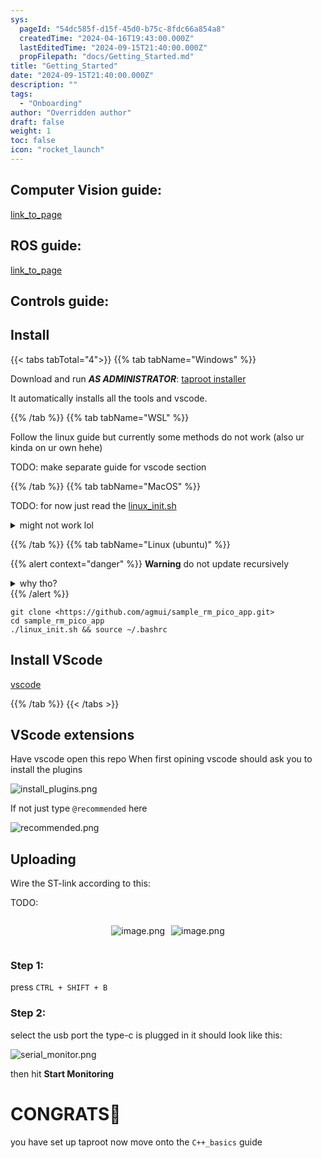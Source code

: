 ```yaml
---
sys:
  pageId: "54dc585f-d15f-45d0-b75c-8fdc66a854a8"
  createdTime: "2024-04-16T19:43:00.000Z"
  lastEditedTime: "2024-09-15T21:40:00.000Z"
  propFilepath: "docs/Getting_Started.md"
title: "Getting_Started"
date: "2024-09-15T21:40:00.000Z"
description: ""
tags:
  - "Onboarding"
author: "Overridden author"
draft: false
weight: 1
toc: false
icon: "rocket_launch"
---
```


## Computer Vision guide:

[link_to_page](86d45bc0-388b-4d26-8848-44f255f73d0e)

## ROS guide:

[link_to_page](3c76c1de-ec8f-46d6-8b0a-294005edc2d5)

## Controls guide:

## Install

{{< tabs tabTotal="4">}}
{{% tab tabName="Windows" %}}

Download and run _**AS ADMINISTRATOR**_: [taproot installer](https://github.com/Thornbots/TeachingFreshies/releases/tag/1.0)

It automatically installs all the tools and vscode.

{{% /tab %}}
{{% tab tabName="WSL" %}}

Follow the linux guide but currently some methods do not work (also ur kinda on ur own hehe)

TODO: make separate guide for vscode section

{{% /tab %}}
{{% tab tabName="MacOS" %}}

TODO: for now just read the [linux_init.sh](https://github.com/agmui/sample_rm_pico_app/blob/main/linux_init.sh)

<details>
<summary>might not work lol</summary>

`brew install libusb pkg-config`

Next install: [vscode](https://code.visualstudio.com/Download)

</details>

{{% /tab %}}
{{% tab tabName="Linux (ubuntu)" %}}

{{% alert context="danger" %}}
**Warning** do not update recursively
<details>
<summary>why tho?</summary>
There are some submodules that may go on for a while (like tinyusb) and I highly
recommend you don't need to get them.
If you want to see what submodules I update just look in `linux_init.sh`
</details>
{{% /alert %}}

```shell
git clone <https://github.com/agmui/sample_rm_pico_app.git>
cd sample_rm_pico_app
./linux_init.sh && source ~/.bashrc
```

## Install VScode

[vscode](https://code.visualstudio.com/Download)

{{% /tab %}}
{{< /tabs >}}

## VScode extensions

Have vscode open this repo
When first opining vscode should ask you to install the plugins

![install_plugins.png](https://prod-files-secure.s3.us-west-2.amazonaws.com/d518164a-d88e-44d1-a4ee-3adb3bd8bce0/89bd30f0-1825-4e77-867b-0a41ce370880/install_plugins.png?X-Amz-Algorithm=AWS4-HMAC-SHA256&X-Amz-Content-Sha256=UNSIGNED-PAYLOAD&X-Amz-Credential=ASIAZI2LB466WQPY7YPE%2F20250318%2Fus-west-2%2Fs3%2Faws4_request&X-Amz-Date=20250318T150845Z&X-Amz-Expires=3600&X-Amz-Security-Token=IQoJb3JpZ2luX2VjEAcaCXVzLXdlc3QtMiJGMEQCIEjuHa6X%2BO2y97KVqeiyUyasM76W4%2BQTIW9AnFEZ8PTAAiACZjAgV6d6lRVCCipUqNEbZovYvv23vj%2FjyFJINgjdDCr%2FAwhgEAAaDDYzNzQyMzE4MzgwNSIMgh8lFq%2BfLDBKJuGVKtwDOkXyAbmPhUbGcjo1KOj2S6jEcIcHaODF4S%2FwaUx4J%2Bu2YIFUie1xRxIjfeF7YCdLLfQruHwrRBN2hbwKzWl8b99LWkbl6AScumDEJL8QCPC3r%2BHiXi14hh2HnDhUCx%2Fq0%2FMbtmtlHLqaSKmM7Q5gu7twv9LksloAks%2Bun9etl2YuHTaU3FCZV4KRUqp7AZy4rqfBc1c6ZG4wfv1anleULGjTLZMUdpaQzJKJkR50mDB92Lhad9BWjlWX4o8aqv%2FYjZCXsO1EQf89lgcau4p0HdNd8LNu5ljjItcxvVI8iIAeVnhEIygdFTxEnlvVst%2Fz7qL5w9lRhEr02SoiwgTEjbzo0CJ0wrk1%2FuWhEyhrCP4emOPyNMbu2NQQH6thzDN77iG5vjdje%2BFQhwx%2B5yHR9AAH63qhEhHb8J0ITSgST9v%2BKuOU9f9Xyvh8lrek3zx9FA4%2FCuRoFa0jtzGDBFozehDyqRSZ2C8ZoV79YzhdAWKEQwvaqAhnjDBKHcmXbVhPqA2NRXhqyhVvK0PL18RLzICqBE9iOh1yhQ7srhpS1g5QD19FuPfZCC365Qimi%2F%2FFQLBCjVifPc1F4nN79Mqezxtgw8F70JjmwkJoHA5sjjUD2v2BRabOiCIko9Iw8JTmvgY6pgHWY%2BwFJPbJhAPwggt2P29%2FB3jt0JSNuLmeShJiKUtHfjHgh4i44dA437O27Qm4hBOSiYLgramOV1CVgEDYcWjcXj7AMPKvjXZUZDCEcyXGw6X91wBueIfwkIYq9uaqDDE7XxX7nhShozrgM6at2kZoNWgd4ZUZzz0rv5bmqLP8ZFIVeiibgaCFq95%2FTPGdQR2yWHRbcUEhED36BU7xpPFM1C1SEdD6&X-Amz-Signature=3a420120771c546d4f37f1c382dbfa8acfb79e99d8eb8882f55de1494e161418&X-Amz-SignedHeaders=host&x-id=GetObject)

If not just type `@recommended` here  

![recommended.png](https://prod-files-secure.s3.us-west-2.amazonaws.com/d518164a-d88e-44d1-a4ee-3adb3bd8bce0/61e661e9-5d85-4dfc-be0d-8d2097a5e793/recommended.png?X-Amz-Algorithm=AWS4-HMAC-SHA256&X-Amz-Content-Sha256=UNSIGNED-PAYLOAD&X-Amz-Credential=ASIAZI2LB466WQPY7YPE%2F20250318%2Fus-west-2%2Fs3%2Faws4_request&X-Amz-Date=20250318T150845Z&X-Amz-Expires=3600&X-Amz-Security-Token=IQoJb3JpZ2luX2VjEAcaCXVzLXdlc3QtMiJGMEQCIEjuHa6X%2BO2y97KVqeiyUyasM76W4%2BQTIW9AnFEZ8PTAAiACZjAgV6d6lRVCCipUqNEbZovYvv23vj%2FjyFJINgjdDCr%2FAwhgEAAaDDYzNzQyMzE4MzgwNSIMgh8lFq%2BfLDBKJuGVKtwDOkXyAbmPhUbGcjo1KOj2S6jEcIcHaODF4S%2FwaUx4J%2Bu2YIFUie1xRxIjfeF7YCdLLfQruHwrRBN2hbwKzWl8b99LWkbl6AScumDEJL8QCPC3r%2BHiXi14hh2HnDhUCx%2Fq0%2FMbtmtlHLqaSKmM7Q5gu7twv9LksloAks%2Bun9etl2YuHTaU3FCZV4KRUqp7AZy4rqfBc1c6ZG4wfv1anleULGjTLZMUdpaQzJKJkR50mDB92Lhad9BWjlWX4o8aqv%2FYjZCXsO1EQf89lgcau4p0HdNd8LNu5ljjItcxvVI8iIAeVnhEIygdFTxEnlvVst%2Fz7qL5w9lRhEr02SoiwgTEjbzo0CJ0wrk1%2FuWhEyhrCP4emOPyNMbu2NQQH6thzDN77iG5vjdje%2BFQhwx%2B5yHR9AAH63qhEhHb8J0ITSgST9v%2BKuOU9f9Xyvh8lrek3zx9FA4%2FCuRoFa0jtzGDBFozehDyqRSZ2C8ZoV79YzhdAWKEQwvaqAhnjDBKHcmXbVhPqA2NRXhqyhVvK0PL18RLzICqBE9iOh1yhQ7srhpS1g5QD19FuPfZCC365Qimi%2F%2FFQLBCjVifPc1F4nN79Mqezxtgw8F70JjmwkJoHA5sjjUD2v2BRabOiCIko9Iw8JTmvgY6pgHWY%2BwFJPbJhAPwggt2P29%2FB3jt0JSNuLmeShJiKUtHfjHgh4i44dA437O27Qm4hBOSiYLgramOV1CVgEDYcWjcXj7AMPKvjXZUZDCEcyXGw6X91wBueIfwkIYq9uaqDDE7XxX7nhShozrgM6at2kZoNWgd4ZUZzz0rv5bmqLP8ZFIVeiibgaCFq95%2FTPGdQR2yWHRbcUEhED36BU7xpPFM1C1SEdD6&X-Amz-Signature=b9b27f8bf60fa3df21134afa51bf52609cb8e840bc72f1a94fbb12a73b57cbf7&X-Amz-SignedHeaders=host&x-id=GetObject)

## Uploading

Wire the ST-link according to this:

TODO:

<div style="display: flex;flex-direction: row; column-gap:10px; max-width: 630px;justify-content: center;">
<div>

![image.png](https://prod-files-secure.s3.us-west-2.amazonaws.com/d518164a-d88e-44d1-a4ee-3adb3bd8bce0/210ecb78-1116-4d7b-b9b7-2292f66fa2c2/image.png?X-Amz-Algorithm=AWS4-HMAC-SHA256&X-Amz-Content-Sha256=UNSIGNED-PAYLOAD&X-Amz-Credential=ASIAZI2LB466WNEZ6R35%2F20250318%2Fus-west-2%2Fs3%2Faws4_request&X-Amz-Date=20250318T150857Z&X-Amz-Expires=3600&X-Amz-Security-Token=IQoJb3JpZ2luX2VjEAcaCXVzLXdlc3QtMiJGMEQCIHR6EsCjCaJ%2BMWM%2Ba0vKa2uCXPxc1GVCEqg7OFFS8ApvAiBTKxCHanK6J6UzgCnzLhmirS1MDCwGnisasWCAnHsP3ir%2FAwhgEAAaDDYzNzQyMzE4MzgwNSIMxqOlkSfLZv6DYQP%2FKtwDQ4lcR6SZBoonwueWcExDm7Xc0dvuQ3PydCbtOC%2Fs3NVifX76jCXnIaZR8LRqzj2nUy0rRh6GI7eVZ%2BzicIFh88THuSb7C76BOU5V8sJbuGAK6yE4PExvEsiUd5qtMNDR0hew0gGGuqjj6P8UJWNgf8RzLG9y1wn2cON1miGoPI9in%2BI7jFtDdOZ6l8DoOaN66bhzqXobiPaCplu1hfdGt0L%2FRRhUQodBWBzXIM%2B7KD4CfjfAWlZ6fO2L6PcEh%2FyLMiI3lMG4ThBjnAvgYD%2BhYRi4eaaWBRNP7zmPm8eTh19IL2qdHw3mgDHMdvGr3pgGUR9wAeeh61mEy0GroqLG%2BV1kBFsXj1gdD1h52tRzQQ6OEoGaViUCczPnJZxifNs3xMr3G2PdfKy08CeNmUDVWGwhlye%2FRoB%2FBiFYVAMWZVw5q07TxDo1LMJj5lp9WNao6jjPlUEmuiJdkowFWOBFyYt5jDJiu6OmrouBLBHqAJxphBQneXhXIFzokCFeoFZO7KFq14f0jed2WtlN7kpZcqUwcA4%2Blmqp7xQ44e7Pw3DayntGtwIOAfNDD79srCLZI8Xo1hbQvgkwvVanUk4OH3jsLcw5qC%2BCtMGi4u5lUYpfRfoU%2FhCtd2JeWXQw85TmvgY6pgHRbm3ZT19Sx%2FrC6TueOtn7qRLVDrtoLpmfiHmEYKYNz1NRr8JryknCHD0LYQXUqUhhRzmfpFR3rLHaeLkyaJSK6fZhOswtoKAiqmKr8%2Bu7eXFe%2F2B8YKtWQjBI7rzgog2UMhRV%2FKHCxStSABh3J7Mdcei2FPOEl%2FqpRuy9szOsK81lNqUPbl34NU4SNvhiNnhQ4Mr1etH%2FR5lmIeKz2TQynRmpgmmv&X-Amz-Signature=7da8e4ac5c43df961ad8cc49c25e7ce31b3d3e0bafca58b4ea0d257e49f7f30c&X-Amz-SignedHeaders=host&x-id=GetObject)

</div>
<div>

![image.png](https://prod-files-secure.s3.us-west-2.amazonaws.com/d518164a-d88e-44d1-a4ee-3adb3bd8bce0/33a0fd0f-8ca6-4a86-8e09-26e95ded1fff/image.png?X-Amz-Algorithm=AWS4-HMAC-SHA256&X-Amz-Content-Sha256=UNSIGNED-PAYLOAD&X-Amz-Credential=ASIAZI2LB466RDSNERZK%2F20250318%2Fus-west-2%2Fs3%2Faws4_request&X-Amz-Date=20250318T150857Z&X-Amz-Expires=3600&X-Amz-Security-Token=IQoJb3JpZ2luX2VjEAcaCXVzLXdlc3QtMiJHMEUCIDnODox%2FTSduhmh%2FSjMSOcPPYSS9nCHy2r8shw2VziapAiEAsm0vI4AkBTDl6hX%2F%2BzCIjiHuHpNbQpuEsVUxmH65QXsq%2FwMIYBAAGgw2Mzc0MjMxODM4MDUiDDH5uHoPrcbKnN5ioCrcA4wmertmEhXI0bAFFxLYyHAA0Wh0pEEgt3YCHlzYvft4jH9%2Bo%2BrhvVcplt8qoWrsgqLKUqJRAMIS44YfAZF0hXqZ%2BYTJF9jIavZNPq45wY32Ybp8GVs9Gz%2FABgnUw7KbtSowx5vUM9Pvgih3DTrz4fsSkuaglPbr5rUJ8n9JDAzPNdnMCKjZn0JqsjfYzp%2BQ2m8QejsKRLL8FopRSoYNY3ej7hn7ufqUWFRQ4QSkKO62LdMfYov0tLWmH8uzeb5CKXJzDuE2MAeHur3yJqkHIhxx48M3AwUJkf0j1q96V0DQfGZi0LCdG03tM9ebrk7UzAj%2Fm3%2BiWErIWNwj5vyxnGg3VZiopkjcT0H%2BMfe8XxMkus6bzfNpKzr6z%2FyTIN%2BjsBxyDRIBtrOdvhbGQKLogYH7RgJh9i9TIXen9RhF8tIGz6NpLB%2BzSxneIv%2BlHk4Vf7eqdIHnmKTmqi%2B2njxK9OUwUL5C2Rz%2BhDfDhV1MSRmI9VBWWk%2BYwcldvIOAV92Kq4%2BrPvooSGRoCdIODxd%2FRgczrmRe9Rt1IyujgZ0NkhGR51NWugyIfK1fmzV9f1oTar7K4Sw7m2%2FR4z%2FyZoNyZXxJJqoSZ%2BX9XfsHg7pOhk3o5JO2rHV7Iv0K8OhAMNCU5r4GOqUBYQdJ7uJETqUwQfAmZtylLzehgGinPmCQLoQwHtbnzumPPdX4HxSo3RdIaO5qrqmbwn%2FhN8F8KPbq2AxxuI27JIdeWwN6Kx5D6A2MAHrEX8%2Bj9RCNobGid7CPrdNU%2BnVaTG5cyQftnVrt0dw5YQFlyOMus%2B23PiFDoncY9kl7feVaGI2SUbUkWKEaf924awAv20%2BTPqBMIRIZd1u%2BZkyI4B6NUr%2FG&X-Amz-Signature=dd4b4760a8aa865466562314da703a0b428644d2a5275757e16d153dc3286a77&X-Amz-SignedHeaders=host&x-id=GetObject)

</div>
</div>

### Step 1:

press `CTRL + SHIFT + B`

### Step 2:

select the usb port the type-c is plugged in it should look like this:

![serial_monitor.png](https://prod-files-secure.s3.us-west-2.amazonaws.com/d518164a-d88e-44d1-a4ee-3adb3bd8bce0/f03f4774-05d4-4393-b6a0-d5efb6d315ab/serial_monitor.png?X-Amz-Algorithm=AWS4-HMAC-SHA256&X-Amz-Content-Sha256=UNSIGNED-PAYLOAD&X-Amz-Credential=ASIAZI2LB466WQPY7YPE%2F20250318%2Fus-west-2%2Fs3%2Faws4_request&X-Amz-Date=20250318T150845Z&X-Amz-Expires=3600&X-Amz-Security-Token=IQoJb3JpZ2luX2VjEAcaCXVzLXdlc3QtMiJGMEQCIEjuHa6X%2BO2y97KVqeiyUyasM76W4%2BQTIW9AnFEZ8PTAAiACZjAgV6d6lRVCCipUqNEbZovYvv23vj%2FjyFJINgjdDCr%2FAwhgEAAaDDYzNzQyMzE4MzgwNSIMgh8lFq%2BfLDBKJuGVKtwDOkXyAbmPhUbGcjo1KOj2S6jEcIcHaODF4S%2FwaUx4J%2Bu2YIFUie1xRxIjfeF7YCdLLfQruHwrRBN2hbwKzWl8b99LWkbl6AScumDEJL8QCPC3r%2BHiXi14hh2HnDhUCx%2Fq0%2FMbtmtlHLqaSKmM7Q5gu7twv9LksloAks%2Bun9etl2YuHTaU3FCZV4KRUqp7AZy4rqfBc1c6ZG4wfv1anleULGjTLZMUdpaQzJKJkR50mDB92Lhad9BWjlWX4o8aqv%2FYjZCXsO1EQf89lgcau4p0HdNd8LNu5ljjItcxvVI8iIAeVnhEIygdFTxEnlvVst%2Fz7qL5w9lRhEr02SoiwgTEjbzo0CJ0wrk1%2FuWhEyhrCP4emOPyNMbu2NQQH6thzDN77iG5vjdje%2BFQhwx%2B5yHR9AAH63qhEhHb8J0ITSgST9v%2BKuOU9f9Xyvh8lrek3zx9FA4%2FCuRoFa0jtzGDBFozehDyqRSZ2C8ZoV79YzhdAWKEQwvaqAhnjDBKHcmXbVhPqA2NRXhqyhVvK0PL18RLzICqBE9iOh1yhQ7srhpS1g5QD19FuPfZCC365Qimi%2F%2FFQLBCjVifPc1F4nN79Mqezxtgw8F70JjmwkJoHA5sjjUD2v2BRabOiCIko9Iw8JTmvgY6pgHWY%2BwFJPbJhAPwggt2P29%2FB3jt0JSNuLmeShJiKUtHfjHgh4i44dA437O27Qm4hBOSiYLgramOV1CVgEDYcWjcXj7AMPKvjXZUZDCEcyXGw6X91wBueIfwkIYq9uaqDDE7XxX7nhShozrgM6at2kZoNWgd4ZUZzz0rv5bmqLP8ZFIVeiibgaCFq95%2FTPGdQR2yWHRbcUEhED36BU7xpPFM1C1SEdD6&X-Amz-Signature=4c9076fa0c13fa391bec12fc10a2b5b4c26fa2832cc15010d414c07e0b6abcfe&X-Amz-SignedHeaders=host&x-id=GetObject)

then hit **Start Monitoring**

# CONGRATS🎉

you have set up taproot now move onto the `C++_basics` guide
